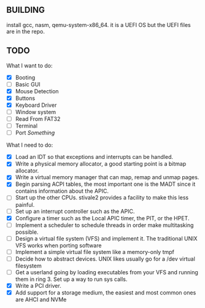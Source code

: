 ## BUILDING

install gcc, nasm, qemu-system-x86_64. it is a UEFI OS but the UEFI files are in the repo.

## TODO

What I want to do: 
- [X] Booting 
- [ ] Basic GUI 
- [X] Mouse Detection 
- [X] Buttons
- [X] Keyboard Driver
- [ ] Window system
- [ ] Read From FAT32
- [ ] Terminal
- [ ] Port *Something*

What I need to do:
- [X] Load an IDT so that exceptions and interrupts can be handled.
- [X] Write a physical memory allocator, a good starting point is a bitmap allocator.
- [X] Write a virtual memory manager that can map, remap and unmap pages.
- [X] Begin parsing ACPI tables, the most important one is the MADT since it contains information about the APIC.
- [ ] Start up the other CPUs. stivale2 provides a facility to make this less painful.
- [ ] Set up an interrupt controller such as the APIC.
- [X] Configure a timer such as the Local APIC timer, the PIT, or the HPET.
- [ ] Implement a scheduler to schedule threads in order make multitasking possible.
- [ ] Design a virtual file system (VFS) and implement it. The traditional UNIX VFS works  when porting software
- [ ] Implement a simple virtual file system like a memory-only tmpf
- [ ] Decide how to abstract devices. UNIX likes usually go for a /dev virtual filesystem 
- [ ] Get a userland going by loading executables from your VFS and running them in ring 3. Set up a way to run sys calls.
- [X] Write a PCI driver.
- [X] Add support for a storage medium, the easiest and most common ones are AHCI and NVMe
